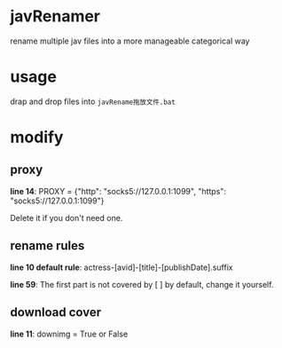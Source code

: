 # javRenamer
rename multiple jav files into a more manageable categorical way

# usage
drap and drop files into `javRename拖放文件.bat`

# modify
## proxy
**line 14**: PROXY = {"http": "socks5://127.0.0.1:1099", "https": "socks5://127.0.0.1:1099"}

Delete it if you don't need one.

## rename rules
**line 10 default rule**:
actress-[avid]-[title]-[publishDate].suffix

**line 59**: The first part is not covered by [ ] by default, change it yourself.

## download cover
**line 11**: downimg = True or False
